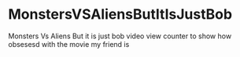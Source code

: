 # MonstersVSAliensButItIsJustBob
Monsters Vs Aliens But it is just bob video view counter to show how obsesesd with the movie my friend is
